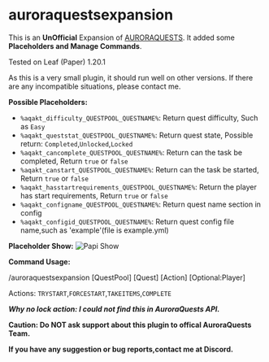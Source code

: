# auroraquestsexpansion  
This is an **UnOfficial** Expansion of [AURORAQUESTS](https://modrinth.com/plugin/auroraquests).
It added some **Placeholders and Manage Commands**.


Tested on Leaf (Paper) 1.20.1

As this is a very small plugin, it should run well on other versions. If there are any incompatible situations, please contact me.

**Possible Placeholders:**


- `%aqakt_difficulty_QUESTPOOL_QUESTNAME%`: Return quest difficulty, Such as `Easy`
- `%aqakt_queststat_QUESTPOOL_QUESTNAME%`: Return quest state, Possible return: `Completed`,`Unlocked`,`Locked`
- `%aqakt_cancomplete_QUESTPOOL_QUESTNAME%`:  Return can the task be completed, Return `true` or `false`
- `%aqakt_canstart_QUESTPOOL_QUESTNAME%`: Return can the task be started, Return `true` or `false`
- `%aqakt_hasstartrequirements_QUESTPOOL_QUESTNAME%`: Return the player has start requirements, Return `true` or `false`
- `%aqakt_configname_QUESTPOOL_QUESTNAME%`: Return quest name section in config
- `%aqakt_configid_QUESTPOOL_QUESTNAME%`: Return quest config file name,such as 'example'(file is example.yml)

**Placeholder Show:**
![Papi Show](https://cdn.modrinth.com/data/cached_images/84b2a0120c53e2eb1069d8f01424f5f1cc9a2e79.png)

**Command Usage:**

/auroraquestsexpansion [QuestPool] [Quest] [Action] [Optional:Player]

Actions: `TRYSTART`,`FORCESTART`,`TAKEITEMS`,`COMPLETE`

**_Why no lock action: I could not find this in AuroraQuests API._**

**Caution: Do NOT ask support about this plugin to offical AuroraQuests Team.**

**If you have any suggestion or bug reports,contact me at Discord.**
